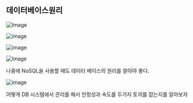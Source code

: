 ## 데이터베이스원리

![Image](https://github.com/user-attachments/assets/45d30391-73b3-4bdd-889c-2114800e0eef)

![image](https://github.com/user-attachments/assets/1330d420-2cc6-4351-aedf-0fcc36ca8000)

![image](https://github.com/user-attachments/assets/1589b7f9-b072-4e93-87ae-e1e1dc2985fe)

![image](https://github.com/user-attachments/assets/2cfe3306-1292-4af1-8f48-df9e5dfbd6e4)



나중에 NoSQL을 사용할 때도 데이터 베이스의 원리를 알아야 좋다.

![image](https://user-images.githubusercontent.com/75019048/138374322-bd50ba67-832b-4fbb-968b-a99820e35abb.png)

어떻게 DB 시스템에서 관리를 해서 안정성과 속도를 두가지 토끼를 잡는지를 알아보자
